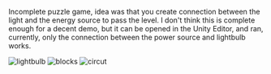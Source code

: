Incomplete puzzle game, idea was that you create connection between the light and the energy source to pass the level. I don't think this is complete enough for a decent demo, but it can be opened in the Unity Editor, and ran, currently, only the connection between the power source and lightbulb works. 

![lightbulb](https://github.com/user-attachments/assets/a8a4c4d1-44aa-483e-a0e5-30cc174c9d3a)
![blocks](https://github.com/user-attachments/assets/cf3810de-e670-4a63-8676-7aec9744257f)
![circut](https://github.com/user-attachments/assets/49772d77-f0a3-45e1-9cfa-a479f8f9e308)
